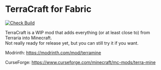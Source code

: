 # TerraCraft for Fabric
[![Check Build](https://github.com/jakeb072001/TerraCraft/workflows/Check%20Build/badge.svg?event=push)](https://github.com/jakeb072001/TerraCraft/actions/workflows/build.yml)

TerraCraft is a WIP mod that adds everything (or at least close to) from Terraria into Minecraft.  
Not really ready for release yet, but you can still try it if you want.


Modrinth: https://modrinth.com/mod/terramine

CurseForge: https://www.curseforge.com/minecraft/mc-mods/terra-mine
